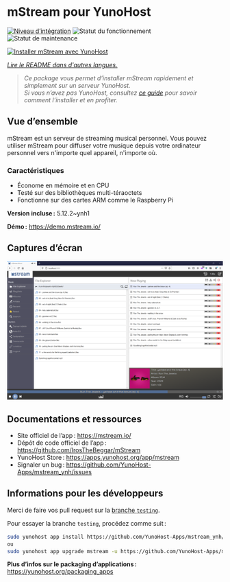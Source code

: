 <!--
Nota bene : ce README est automatiquement généré par <https://github.com/YunoHost/apps/tree/master/tools/readme_generator>
Il NE doit PAS être modifié à la main.
-->

# mStream pour YunoHost

[![Niveau d’intégration](https://dash.yunohost.org/integration/mstream.svg)](https://dash.yunohost.org/appci/app/mstream) ![Statut du fonctionnement](https://ci-apps.yunohost.org/ci/badges/mstream.status.svg) ![Statut de maintenance](https://ci-apps.yunohost.org/ci/badges/mstream.maintain.svg)

[![Installer mStream avec YunoHost](https://install-app.yunohost.org/install-with-yunohost.svg)](https://install-app.yunohost.org/?app=mstream)

*[Lire le README dans d'autres langues.](./ALL_README.md)*

> *Ce package vous permet d’installer mStream rapidement et simplement sur un serveur YunoHost.*  
> *Si vous n’avez pas YunoHost, consultez [ce guide](https://yunohost.org/install) pour savoir comment l’installer et en profiter.*

## Vue d’ensemble

mStream est un serveur de streaming musical personnel. Vous pouvez utiliser mStream pour diffuser votre musique depuis votre ordinateur personnel vers n'importe quel appareil, n'importe où.

### Caractéristiques

- Économe en mémoire et en CPU
- Testé sur des bibliothèques multi-téraoctets
- Fonctionne sur des cartes ARM comme le Raspberry Pi

**Version incluse :** 5.12.2~ynh1

**Démo :** <https://demo.mstream.io/>

## Captures d’écran

![Capture d’écran de mStream](./doc/screenshots/mstreamv5.png)

## Documentations et ressources

- Site officiel de l’app : <https://mstream.io/>
- Dépôt de code officiel de l’app : <https://github.com/IrosTheBeggar/mStream>
- YunoHost Store : <https://apps.yunohost.org/app/mstream>
- Signaler un bug : <https://github.com/YunoHost-Apps/mstream_ynh/issues>

## Informations pour les développeurs

Merci de faire vos pull request sur la [branche `testing`](https://github.com/YunoHost-Apps/mstream_ynh/tree/testing).

Pour essayer la branche `testing`, procédez comme suit :

```bash
sudo yunohost app install https://github.com/YunoHost-Apps/mstream_ynh/tree/testing --debug
ou
sudo yunohost app upgrade mstream -u https://github.com/YunoHost-Apps/mstream_ynh/tree/testing --debug
```

**Plus d’infos sur le packaging d’applications :** <https://yunohost.org/packaging_apps>
